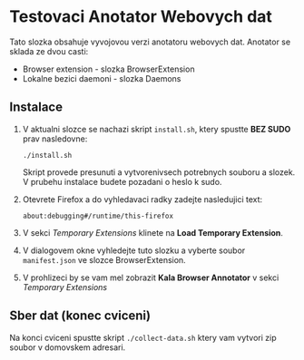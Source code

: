 # Testovaci Anotator Webovych dat
Tato slozka obsahuje vyvojovou verzi anotatoru webovych dat. 
Anotator se sklada ze dvou casti: 
- Browser extension - slozka BrowserExtension
- Lokalne bezici daemoni - slozka Daemons

## Instalace
1. V aktualni slozce se nachazi skript `install.sh`, ktery spustte **BEZ SUDO** prav nasledovne:
    ```
    ./install.sh
    ```
    Skript provede presunuti a vytvorenivsech potrebnych souboru a slozek. V prubehu instalace budete pozadani o heslo k sudo. 

1. Otevrete Firefox a do vyhledavaci radky zadejte nasledujici text:
    ```
    about:debugging#/runtime/this-firefox
    ```

1. V sekci *Temporary Extensions* klinete na **Load Temporary Extension**.

1. V dialogovem okne vyhledejte tuto slozku a vyberte soubor `manifest.json` ve slozce BrowserExtension.

1. V prohlizeci by se vam mel zobrazit **Kala Browser Annotator** v sekci *Temporary Extensions*

## Sber dat (konec cviceni)
Na konci cviceni spustte skript `./collect-data.sh` ktery vam vytvori zip soubor v domovskem adresari. 



